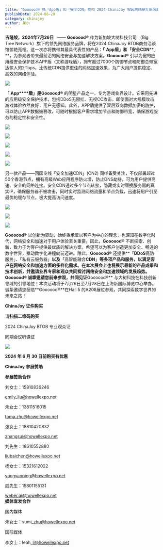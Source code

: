 ```yaml
---
title: "Goooood® 携「App盾」和「安全CDN」亮相 2024 ChinaJoy 掀起网络安全新风潮！"
publishDate: 2024-06-20
category: chinajoy
author: 莱尔
---
```


**吉隆坡，****2024****年****7****月****26****日**   —— **Goooood®** 作为新加坡大树科技公司 （Big Tree Network）旗下的领先网络服务品牌，将在2024 ChinaJoy BTOB商务洽谈馆惊艳亮相。这一次亦将携带其最具代表性的产品：**「** **App****盾」**和**「安全****CDN****」**，为参观者带来最前沿的网络安全与加速解决方案。**Goooood®** 引以为傲的应用级安全保护技术APP盾（又称游戏盾），拥有超过7000个防御节点和防御总带宽达惊人的2Tbps，比传统CDN提供更佳的网络加速效果，为广大用户提供稳定、高效的网络体验。

![](https://ec-net-1251389766.cos.ap-shanghai.myqcloud.com/wp-content/uploads/2024/06/20240620103519877-1024x696.jpg)

**「** **App****盾」**是**Goooood®** 的明星产品之一，专为游戏业界设计。它采用先进的应用级安全保护技术，包括DDoS无限扛、无视CC攻击，即使面对大规模攻击游戏体验依然良好，用户无感知。此外，APP盾提供了双层双向数据加密的防护，可以防止APP数据被篡改，可随时根据客户需求增加节点和防御带宽，确保游戏服务的稳定性和安全性。

![](https://ec-net-1251389766.cos.ap-shanghai.myqcloud.com/wp-content/uploads/2024/06/20240620103531645-1024x696.jpg)

![](https://ec-net-1251389766.cos.ap-shanghai.myqcloud.com/wp-content/uploads/2024/06/20240620103533265-1024x696.jpg)

![](https://ec-net-1251389766.cos.ap-shanghai.myqcloud.com/wp-content/uploads/2024/06/20240620103535634-1024x696.jpg)

![](https://ec-net-1251389766.cos.ap-shanghai.myqcloud.com/wp-content/uploads/2024/06/20240620103540835-1024x696.jpg)

![](https://ec-net-1251389766.cos.ap-shanghai.myqcloud.com/wp-content/uploads/2024/06/20240620103545635-1024x696.jpg)

另一款产品——回国专线「安全加速CDN」(CN2) 同样备受关注，不仅部署超过50个香港节点，拥有高级Web应用程序防火墙，防止DNS劫持，可为用户提供高速、安全的网络连接。安全CDN通过多个节点转接，隐藏或实时替换服务器的真实IP，确保服务器不被攻击，同时实时监测网络流量和节点负载，迅速将用户引至最优的缓存节点，极大提高访问速度。

![](https://ec-net-1251389766.cos.ap-shanghai.myqcloud.com/wp-content/uploads/2024/06/20240620103607776-1024x696.jpg)

![](https://ec-net-1251389766.cos.ap-shanghai.myqcloud.com/wp-content/uploads/2024/06/20240620103608357-1024x696.jpg)

![](https://ec-net-1251389766.cos.ap-shanghai.myqcloud.com/wp-content/uploads/2024/06/20240620103611599-1024x696.jpg)

**Goooood®** 以创新为驱动，始终秉承着以客户为中心的理念，也深知在数字化时代，网络安全和加速对于用户体验至关重要。因此，**Goooood®** 不断探索、创新，致力于为客户提供最优质的解决方案。希望可以为客户创造更加安全、畅通的数字世界，推动数字化进程向前迈进。除此，**Goooood®** 还提供**「****DDoS****高防服务」、「私有云服务器」**以及**「高智能融合****CDN****」**等多项产品和服务，以满足客户在网络安全和加速方面的多样化需求。在本次展会上也将展示最新的产品成果和技术创新，并邀请业界专家和观众共同探讨网络安全和加速领域的发展趋势。**Goooood®** 诚挚邀请您前来参观，共同见证**Goooood®** 与大树科技在科技创新领域的引领地位！本次活动将于7月26日至7月28日在上海新国际博览中心举办。诚挚邀请您莅临**Goooood®**在Hall 5 的A208展位参观，共同探索数字世界的未来之路！

**ChinaJoy** **证件购买**

  
请**扫描二维码购买**

2024 ChinaJoy BTOB 专业观众证

同期会议听课证

![](https://ec-net-1251389766.cos.ap-shanghai.myqcloud.com/wp-content/uploads/2024/06/20240620103620833.png)

**2024** **年 6 月 30 日前购买有优惠**

**ChinaJoy** **参展赞助**

**参展赞助合作**

刘女士：15810836246

[emily\_liu@howellexpo.net](mailto:emily_liu@howellexpo.net)

朱女士：13811516015

[toma.zhu@howellexpo.net](mailto:toma.zhu@howellexpo.net)

张女士：18810420832

[zhangsui@howellexpo.net](mailto:zhangsui@howellexpo.net)

刘先生：18610552880

[liubaichen@howellexpo.net](mailto:liubaichen@howellexpo.net)

杨女士：15321612022

[yangyanping@howellexpo.net](mailto:yangyanping@howellexpo.net)

戚先生：15801155131

weber.qi@howellexpo.net  
**媒体宣发合作**

国内媒体

朱女士：sumi\_zhu@howellexpo.net

国际媒体

李女士：leah\_li@howellexpo.net
